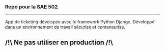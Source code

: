 ### Repo pour la SAE 502
---

App de ticketing dévelopée avec le framework Python Django. 
Développé dans un environnement de travail sécurisé et conteneurisé.

## /!\ Ne pas utiliser en production /!\ 